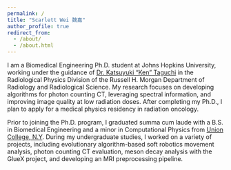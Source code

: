 ```yaml
---
permalink: /
title: "Scarlett Wei 魏嘉"
author_profile: true
redirect_from: 
  - /about/
  - /about.html
---
```

I am a Biomedical Engineering Ph.D. student at Johns Hopkins University, working under the guidance of [Dr. Katsuyuki “Ken” Taguchi](https://profiles.hopkinsmedicine.org/provider/ken-taguchi/2777799) in the Radiological Physics Division of the Russell H. Morgan Department of Radiology and Radiological Science. My research focuses on developing algorithms for photon counting CT, leveraging spectral information, and improving image quality at low radiation doses. After completing my Ph.D., I plan to apply for a medical physics residency in radiation oncology.

Prior to joining the Ph.D. program, I graduated summa cum laude with a B.S. in Biomedical Engineering and a minor in Computational Physics from [Union College, N.Y](https://www.union.edu/ecbe/biomedical-engineering). During my undergraduate studies, I worked on a variety of projects, including evolutionary algorithm-based soft robotics movement analysis, photon counting CT evaluation, meson decay analysis with the GlueX project, and developing an MRI preprocessing pipeline.

